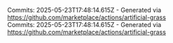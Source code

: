 Commits: 2025-05-23T17:48:14.615Z - Generated via https://github.com/marketplace/actions/artificial-grass
<br>
Commits: 2025-05-23T17:48:14.615Z - Generated via https://github.com/marketplace/actions/artificial-grass
<br>
